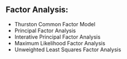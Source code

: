

## Factor Analysis:

- Thurston Common Factor Model
- Principal Factor Analysis
- Interative Principal Factor Analysis
- Maximum Likelihood Factor Analysis
- Unweighted Least Squares Factor Analysis

